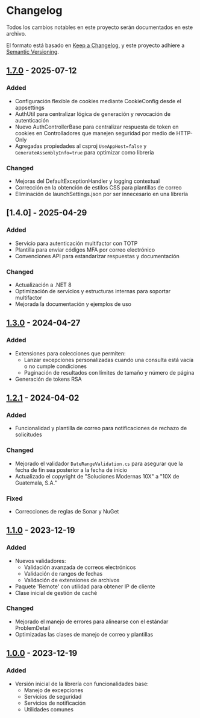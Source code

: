 # Changelog

Todos los cambios notables en este proyecto serán documentados en este archivo.

El formato está basado en [Keep a Changelog](https://keepachangelog.com/en/1.0.0/),
y este proyecto adhiere a [Semantic Versioning](https://semver.org/spec/v2.0.0.html).

## [1.7.0] - 2025-07-12

### Added

- Configuración flexible de cookies mediante CookieConfig desde el appsettings
- AuthUtil para centralizar lógica de generación y revocación de autenticación
- Nuevo AuthControllerBase para centralizar respuesta de token en cookies en Controlladores que manejen seguridad por medio de HTTP-Only
- Agregadas propiedades al csproj `UseAppHost=false` y `GenerateAssemblyInfo=true` para optimizar como librería

### Changed

- Mejoras del DefaultExceptionHandler y logging contextual
- Corrección en la obtención de estilos CSS para plantillas de correo
- Eliminación de launchSettings.json por ser innecesario en una librería

## [1.4.0] - 2025-04-29

### Added

- Servicio para autenticación multifactor con TOTP
- Plantilla para enviar códigos MFA por correo electrónico
- Convenciones API para estandarizar respuestas y documentación

### Changed

- Actualización a .NET 8
- Optimización de servicios y estructuras internas para soportar multifactor
- Mejorada la documentación y ejemplos de uso

## [1.3.0] - 2024-04-27

### Added

- Extensiones para colecciones que permiten:
  - Lanzar excepciones personalizadas cuando una consulta está vacía o no cumple condiciones
  - Paginación de resultados con límites de tamaño y número de página
- Generación de tokens RSA

## [1.2.1] - 2024-04-02

### Added

- Funcionalidad y plantilla de correo para notificaciones de rechazo de solicitudes

### Changed

- Mejorado el validador `DateRangeValidation.cs` para asegurar que la fecha de fin sea posterior a la fecha de inicio
- Actualizado el copyright de "Soluciones Modernas 10X" a "10X de Guatemala, S.A."

### Fixed

- Correcciones de reglas de Sonar y NuGet

## [1.1.0] - 2023-12-19

### Added

- Nuevos validadores:
  - Validación avanzada de correos electrónicos
  - Validación de rangos de fechas
  - Validación de extensiones de archivos
- Paquete 'Remote' con utilidad para obtener IP de cliente
- Clase inicial de gestión de caché

### Changed

- Mejorado el manejo de errores para alinearse con el estándar ProblemDetail
- Optimizadas las clases de manejo de correo y plantillas

## [1.0.0] - 2023-12-19

### Added

- Versión inicial de la librería con funcionalidades base:
  - Manejo de excepciones
  - Servicios de seguridad
  - Servicios de notificación
  - Utilidades comunes

[1.7.0]: https://github.com/10xGuatemala/DiezX.Api.Commons/releases/tag/v1.7.0
[1.3.0]: https://github.com/10xGuatemala/DiezX.Api.Commons/releases/tag/v1.3.0
[1.2.1]: https://github.com/10xGuatemala/DiezX.Api.Commons/releases/tag/v1.2.1
[1.1.0]: https://github.com/10xGuatemala/DiezX.Api.Commons/releases/tag/v1.1.0
[1.0.0]: https://github.com/10xGuatemala/DiezX.Api.Commons/releases/tag/v1.0.0
